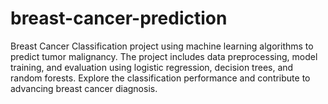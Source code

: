 # breast-cancer-prediction
Breast Cancer Classification project using machine learning algorithms to predict tumor malignancy. The project includes data preprocessing, model training, and evaluation using logistic regression, decision trees, and random forests. Explore the classification performance and contribute to advancing breast cancer diagnosis.
